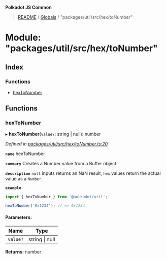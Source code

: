 **Polkadot JS Common**

> [README](../README.md) / [Globals](../globals.md) / "packages/util/src/hex/toNumber"

# Module: "packages/util/src/hex/toNumber"

## Index

### Functions

* [hexToNumber](_packages_util_src_hex_tonumber_.md#hextonumber)

## Functions

### hexToNumber

▸ **hexToNumber**(`value?`: string \| null): number

*Defined in [packages/util/src/hex/toNumber.ts:20](https://github.com/polkadot-js/common/blob/c366e637/packages/util/src/hex/toNumber.ts#L20)*

**`name`** hexToNumber

**`summary`** Creates a Number value from a Buffer object.

**`description`** 
`null` inputs returns an NaN result, `hex` values return the actual value as a `Number`.

**`example`** 
<BR>

```javascript
import { hexToNumber } from '@polkadot/util';

hexToNumber('0x1234'); // => 0x1234
```

#### Parameters:

Name | Type |
------ | ------ |
`value?` | string \| null |

**Returns:** number
